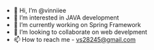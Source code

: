 - 👋 Hi, I’m @vinniiee
- 👀 I’m interested in JAVA development
- 🌱 I’m currently working on Spring Framework
- 💞️ I’m looking to collaborate on web develpment
- 📫 How to reach me - vs28245@gmail.com

<!---
vinniiee/vinniiee is a ✨ special ✨ repository because its `README.md` (this file) appears on your GitHub profile.
You can click the Preview link to take a look at your changes.
--->
